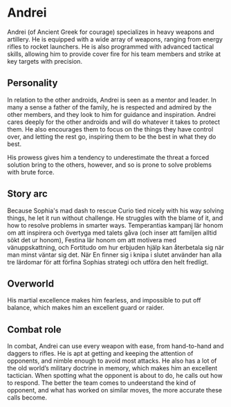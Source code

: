 # Andrei

Andrei (of Ancient Greek for courage) specializes in heavy weapons and artillery. He is equipped with a wide array of weapons, ranging from energy rifles to rocket launchers. He is also programmed with advanced tactical skills, allowing him to provide cover fire for his team members and strike at key targets with precision.

## Personality

In relation to the other androids, Andrei is seen as a mentor and leader. In many a sense a father of the family, he is respected and admired by the other members, and they look to him for guidance and inspiration. Andrei cares deeply for the other androids and will do whatever it takes to protect them. He also encourages them to focus on the things they have control over, and letting the rest go, inspiring them to be the best in what they do best.

His prowess gives him a tendency to underestimate the threat a forced solution bring to the others, however, and so is prone to solve problems with brute force.

## Story arc

Because Sophia's mad dash to rescue Curio tied nicely with his way solving things, he let it run without challenge. He struggles with the blame of it, and how to resolve problems in smarter ways. Temperantias kampanj lär honom om att inspirera och övertyga med talets gåva (och inser att familjen alltid sökt det ur honom), Festina lär honom om att motivera med vänuppskattning, och Fortitudo om hur erbjuden hjälp kan återbetala sig när man minst väntar sig det. När En finner sig i knipa i slutet använder han alla tre lärdomar för att förfina Sophias strategi och utföra den helt fredligt.

## Overworld

His martial excellence makes him fearless, and impossible to put off balance, which makes him an excellent guard or raider.

## Combat role

In combat, Andrei can use every weapon with ease, from hand-to-hand and daggers to rifles. He is apt at getting and keeping the attention of opponents, and nimble enough to avoid most attacks. He also has a lot of the old world’s military doctrine in memory, which makes him an excellent tactician. When spotting what the opponent is about to do, he calls out how to respond. The better the team comes to undeerstand the kind of opponent, and what has worked on similar moves, the more accurate these calls become.

